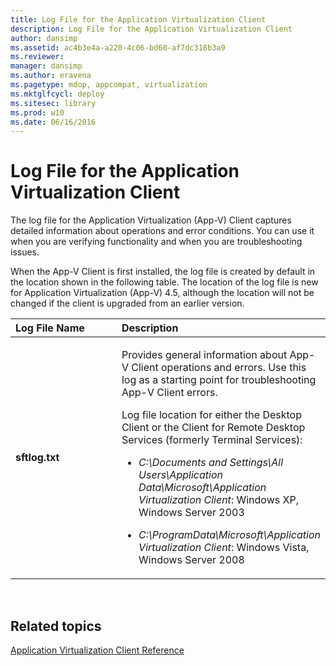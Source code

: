 ```yaml
---
title: Log File for the Application Virtualization Client
description: Log File for the Application Virtualization Client
author: dansimp
ms.assetid: ac4b3e4a-a220-4c06-bd60-af7dc318b3a9
ms.reviewer: 
manager: dansimp
ms.author: eravena
ms.pagetype: mdop, appcompat, virtualization
ms.mktglfcycl: deploy
ms.sitesec: library
ms.prod: w10
ms.date: 06/16/2016
---
```



# Log File for the Application Virtualization Client


The log file for the Application Virtualization (App-V) Client captures detailed information about operations and error conditions. You can use it when you are verifying functionality and when you are troubleshooting issues.

When the App-V Client is first installed, the log file is created by default in the location shown in the following table. The location of the log file is new for Application Virtualization (App-V) 4.5, although the location will not be changed if the client is upgraded from an earlier version.

<table>
<colgroup>
<col width="50%" />
<col width="50%" />
</colgroup>
<thead>
<tr class="header">
<th align="left">Log File Name</th>
<th align="left">Description</th>
</tr>
</thead>
<tbody>
<tr class="odd">
<td align="left"><p><strong>sftlog.txt</strong></p></td>
<td align="left"><p>Provides general information about App-V Client operations and errors. Use this log as a starting point for troubleshooting App-V Client errors.</p>
<p>Log file location for either the Desktop Client or the Client for Remote Desktop Services (formerly Terminal Services):</p>
<ul>
<li><p><em>C:\Documents and Settings\All Users\Application Data\Microsoft\Application Virtualization Client</em>: Windows XP, Windows Server 2003</p></li>
<li><p><em>C:\ProgramData\Microsoft\Application Virtualization Client</em>: Windows Vista, Windows Server 2008</p></li>
</ul></td>
</tr>
</tbody>
</table>

 

## Related topics


[Application Virtualization Client Reference](application-virtualization-client-reference.md)

 

 





